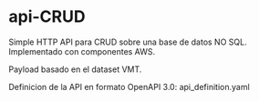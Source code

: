 # api-CRUD
Simple HTTP API para CRUD sobre una base de datos NO SQL. Implementado con componentes AWS.

Payload basado en el dataset VMT.

Definicion de la API en formato OpenAPI 3.0: api_definition.yaml


